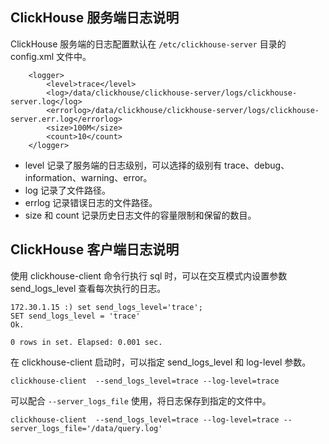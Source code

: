 ## ClickHouse 服务端日志说明
ClickHouse 服务端的日志配置默认在 `/etc/clickhouse-server` 目录的 config.xml 文件中。
```
    <logger>
        <level>trace</level>
        <log>/data/clickhouse/clickhouse-server/logs/clickhouse-server.log</log>
        <errorlog>/data/clickhouse/clickhouse-server/logs/clickhouse-server.err.log</errorlog>
        <size>100M</size>
        <count>10</count>
    </logger>
```
- level 记录了服务端的日志级别，可以选择的级别有 trace、debug、information、warning、error。
- log 记录了文件路径。
- errlog 记录错误日志的文件路径。
- size 和 count 记录历史日志文件的容量限制和保留的数目。

## ClickHouse 客户端日志说明
使用 clickhouse-client 命令行执行 sql 时，可以在交互模式内设置参数 send_logs_level 查看每次执行的日志。
```
172.30.1.15 :) set send_logs_level='trace';  
SET send_logs_level = 'trace'
Ok.

0 rows in set. Elapsed: 0.001 sec. 
```
在 clickhouse-client 启动时，可以指定 send_logs_level 和 log-level 参数。
```
clickhouse-client  --send_logs_level=trace --log-level=trace
```
可以配合 `--server_logs_file` 使用，将日志保存到指定的文件中。
```
clickhouse-client  --send_logs_level=trace --log-level=trace --server_logs_file='/data/query.log'
```
